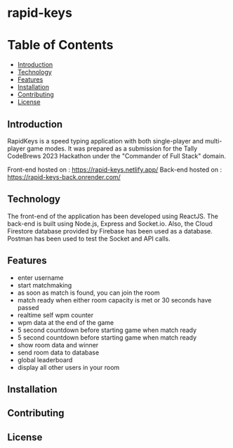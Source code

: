 # rapid-keys

# Table of Contents

- [Introduction](#introduction)
- [Technology](#technology)
- [Features](#features)
- [Installation](#installation)
- [Contributing](#contributing)
- [License](#license)

## Introduction  
RapidKeys is a speed typing application with both single-player and multi-player game modes. It was prepared as a submission for the Tally CodeBrews 2023 Hackathon under the "Commander of Full Stack" domain. 

Front-end hosted on : https://rapid-keys.netlify.app/ 
Back-end hosted on : https://rapid-keys-back.onrender.com/

## Technology
The front-end of the application has been developed using ReactJS. The back-end is built using Node.js, Express and Socket.io. Also, the Cloud Firestore database provided by Firebase has been used as a database. Postman has been used to test the Socket and API calls.
## Features
- enter username
- start matchmaking
- as soon as match is found, you can join the room
- match ready when either room capacity is met or 30 seconds have passed
- realtime self wpm counter
- wpm data at the end of the game
- 5 second countdown before starting game when match ready
- 5 second countdown before starting game when match ready
- show room data and winner
- send room data to database
- global leaderboard
- display all other users in your room

## Installation

## Contributing

## License

